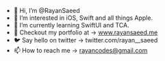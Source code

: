 - 👋 Hi, I’m @RayanSaeed
- 👀 I’m interested in iOS, Swift and all things Apple.
- 🌱 I’m currently learning SwiftUI and TCA.
- 💼 Checkout my portfolio at -> www.rayansaeed.me
- 🐦 Say hello on twitter -> twitter.com/rayan__saeed
- 📫 How to reach me -> rayancodes@gmail.com

<!---
RayanSaeed/RayanSaeed is a ✨ special ✨ repository because its `README.md` (this file) appears on your GitHub profile.
You can click the Preview link to take a look at your changes.
--->

